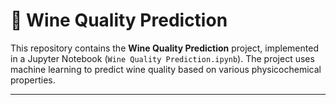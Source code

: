 # 🍷 Wine Quality Prediction

This repository contains the **Wine Quality Prediction** project, implemented in a Jupyter Notebook (`Wine Quality Prediction.ipynb`). The project uses machine learning to predict wine quality based on various physicochemical properties.

---

